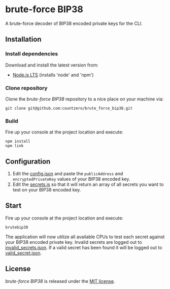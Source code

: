brute-force BIP38
=================

A brute-force decoder of BIP38 encoded private keys for the CLI.

## Installation

### Install dependencies

Download and install the latest version from:

* [Node.js LTS](https://nodejs.org/en/download/) (installs 'node' and 'npm')

### Clone repository

Clone the *brute-force BIP38* repository to a nice place on your machine via:

    git clone git@github.com:countzero/brute_force_bip38.git

### Build

Fire up your console at the project location and execute:

    npm install
    npm link

## Configuration

1. Edit the [config.json](./config.json) and paste the `publicAddress` and `encryptedPrivateKey` values of your BIP38 encoded key.
2. Edit the [secrets.js](./secrets.js) so that it will return an array of all secrets you want to test on your BIP38 encoded key.

## Start

Fire up your console at the project location and execute:

    brutebip38

The application will now utilize all available CPUs to test each secret against your BIP38 encoded private key. Invalid secrets are logged out to [invalid_secrets.json](./invalid_secrets.json). If a valid secret has been found it will be logged out to [valid_secret.json](./valid_secret.json).

License
-------
*brute-force BIP38* is released under the [MIT license](https://opensource.org/licenses/MIT).
